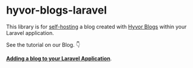# hyvor-blogs-laravel

This library is for [self-hosting](https://blogs.hyvor.com/docs/self-hosting-web-framework) a blog created with [Hyvor Blogs](https://blogs.hyvor.com) within your Laravel application.

See the tutorial on our Blog. 👇

[**Adding a blog to your Laravel Application**](https://blogs.hyvor.com/blog/laravel).